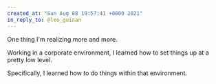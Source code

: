 ```yaml
---
created_at: "Sun Aug 08 19:57:41 +0000 2021"
in_reply_to: @leo_guinan
---
```


One thing I'm realizing more and more.

Working in a corporate environment, I learned how to set things up at a pretty low level. 

Specifically, I learned how to do things within that environment.